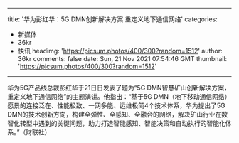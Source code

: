 
---
title: '华为彭红华：5G DMN创新解决方案 重定义地下通信网络'
categories: 
 - 新媒体
 - 36kr
 - 快讯
headimg: 'https://picsum.photos/400/300?random=1512'
author: 36kr
comments: false
date: Sun, 21 Nov 2021 07:54:46 GMT
thumbnail: 'https://picsum.photos/400/300?random=1512'
---

<div>   
华为5G产品线总裁彭红华于21日日发表了题为“5G DMN智慧矿山创新解决方案，重定义地下通信网络”的主题演讲。他指出：“基于5G DMN（地下移动通信网络）愿景的连接泛在、性能极致、一网多能、运维极简4个技术体系，华为提出了5G DMN的技术创新方向，构建全弹性、全感知、全融合的网络，解决矿山行业在数智化转型中遇到的关键问题，助力打造智能感知、智能决策和自动执行的智能化体系。”（财联社）  
</div>
            